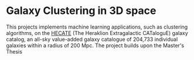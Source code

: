 # Galaxy Clustering in 3D space

This projects implements machine learning applications, such as clustering algorithms, on the [HECATE](https://ui.adsabs.harvard.edu/abs/2021MNRAS.506.1896K/abstract) 
(The Heraklion Extragalactic CATaloguE) galaxy catalog, an all-sky value-added galaxy catalogue of 204,733 individual galaxies within a radius of 200 Mpc. The project builds upon the
Master's Thesis
